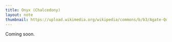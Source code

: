 ```yaml
---
title: Onyx (Chalcedony)
layout: note
thumbnail: https://upload.wikimedia.org/wikipedia/commons/b/b3/Agate-Quartz-49959.jpg
---
```

Coming soon.

